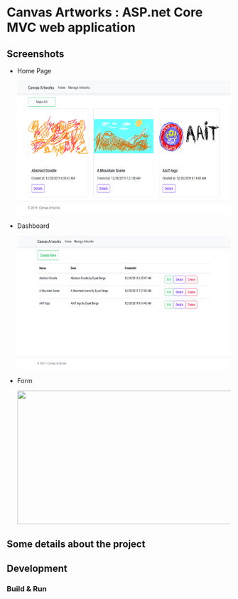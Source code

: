 # Canvas Artworks : ASP.net Core MVC web application

## Screenshots
* Home Page
  <p align="center">
   <img src=screenshots/home.png width=600 height=300>
  </p>
* Dashboard
  <p align="center">
   <img src=screenshots/dashboard.png width=600 height=300>
  </p>
* Form
   <p align="center">
    <img src=screenshots/form.png width=600 height=300>
   </p>

## Some details about the project


## Development

### Build & Run